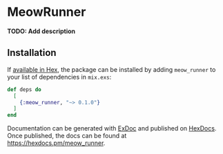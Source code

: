 # MeowRunner

**TODO: Add description**

## Installation

If [available in Hex](https://hex.pm/docs/publish), the package can be installed
by adding `meow_runner` to your list of dependencies in `mix.exs`:

```elixir
def deps do
  [
    {:meow_runner, "~> 0.1.0"}
  ]
end
```

Documentation can be generated with [ExDoc](https://github.com/elixir-lang/ex_doc)
and published on [HexDocs](https://hexdocs.pm). Once published, the docs can
be found at <https://hexdocs.pm/meow_runner>.


